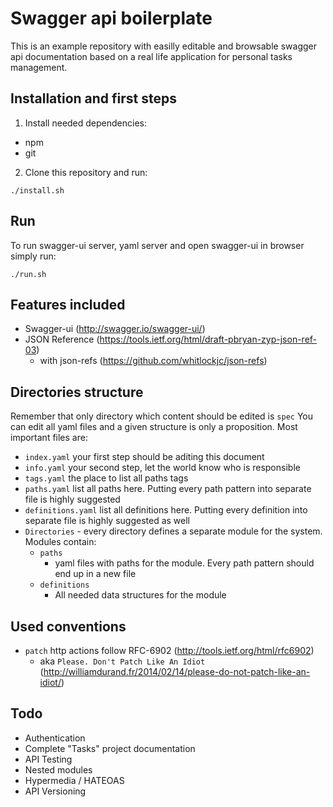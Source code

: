 # Swagger api boilerplate
This is an example repository with easilly editable and browsable swagger api
documentation based on a real life application for personal tasks management.


## Installation and first steps
1. Install needed dependencies:
 - npm
 - git
2. Clone this repository and run:
```
./install.sh
```

## Run
To run swagger-ui server, yaml server and open swagger-ui in browser simply run:
```
./run.sh
```

## Features included
- Swagger-ui (http://swagger.io/swagger-ui/)
- JSON Reference (https://tools.ietf.org/html/draft-pbryan-zyp-json-ref-03)
  - with json-refs (https://github.com/whitlockjc/json-refs)

## Directories structure
Remember that only directory which content should be edited is `spec`
You can edit all yaml files and a given structure is only a proposition.
Most important files are:
- `index.yaml` your first step should be aditing this document
- `info.yaml` your second step, let the world know who is responsible
- `tags.yaml` the place to list all paths tags
- `paths.yaml` list all paths here. Putting every path pattern into separate file is highly suggested
- `definitions.yaml` list all definitions here. Putting every definition into separate file is highly suggested as well
- `Directories` - every directory defines a separate module for the system. Modules contain:
  - `paths`
    - yaml files with paths for the module. Every path pattern should end up in a new file
  - `definitions`
      - All needed data structures for the module

## Used conventions
- `patch` http actions follow RFC-6902 (http://tools.ietf.org/html/rfc6902)
  - aka `Please. Don't Patch Like An Idiot` (http://williamdurand.fr/2014/02/14/please-do-not-patch-like-an-idiot/)

## Todo
- Authentication
- Complete "Tasks" project documentation
- API Testing
- Nested modules
- Hypermedia / HATEOAS
- API Versioning
